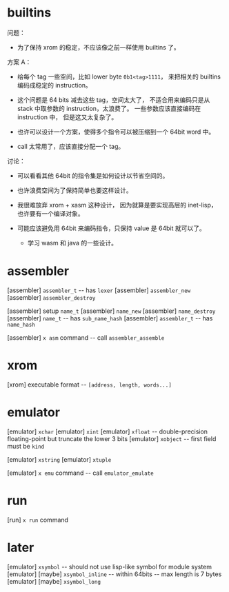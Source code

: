 # builtins

问题：

- 为了保持 xrom 的稳定，不应该像之前一样使用 builtins 了。

方案 A：

- 给每个 tag 一些空间，比如 lower byte `0b1<tag>1111`，
  来把相关的 builtins 编码成稳定的 instruction。

- 这个问题是 64 bits 减去这些 tag，空间太大了，
  不适合用来编码只是从 stack 中取参数的 instruction，太浪费了。
  一些参数应该直接编码在 instruction 中，
  但是这又太复杂了。

- 也许可以设计一个方案，使得多个指令可以被压缩到一个 64bit word 中。

- call 太常用了，应该直接分配一个 tag。

讨论：

- 可以看看其他 64bit 的指令集是如何设计以节省空间的。

- 也许浪费空间为了保持简单也要这样设计。

- 我很难放弃 xrom + xasm 这种设计，
  因为就算是要实现高层的 inet-lisp，
  也许要有一个编译对象。

- 可能应该避免用 64bit 来编码指令，只保持 value 是 64bit 就可以了。

  - 学习 wasm 和 java 的一些设计。

# assembler

[assembler] `assembler_t` -- has `lexer`
[assembler] `assembler_new`
[assembler] `assembler_destroy`

[assembler] setup `name_t`
[assembler] `name_new`
[assembler] `name_destroy`
[assembler] `name_t` -- has `sub_name_hash`
[assembler] `assembler_t` -- has `name_hash`

[assembler] `x asm` command -- call `assembler_assemble`

# xrom

[xrom] executable format -- `[address, length, words...]`

# emulator

[emulator] `xchar`
[emulator] `xint`
[emulator] `xfloat` -- double-precision floating-point but truncate the lower 3 bits
[emulator] `xobject` -- first field must be `kind`

[emulator] `xstring`
[emulator] `xtuple`

[emulator] `x emu` command -- call `emulator_emulate`

# run

[run] `x run` command

# later

[emulator] `xsymbol` -- should not use lisp-like symbol for module system
[emulator] [maybe] `xsymbol_inline` -- within 64bits -- max length is 7 bytes
[emulator] [maybe] `xsymbol_long`
